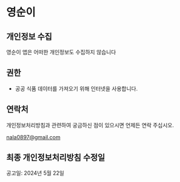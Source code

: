 # 영순이

## 개인정보 수집
영순이 앱은 어떠한 개인정보도 수집하지 않습니다

## 권한
- 공공 식품 데이터를 가져오기 위해 인터넷을 사용합니다.

## 연락처
개인정보처리방침과 관련하여 궁금하신 점이 있으시면 언제든 연락 주십시오.

nala0897@gmail.com


## 최종 개인정보처리방침 수정일
공고일: 2024년 5월 22일